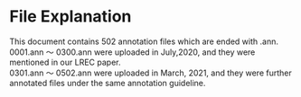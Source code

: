 # File Explanation 
This document contains 502 annotation files which are ended with .ann.   
0001.ann ～ 0300.ann were uploaded in July,2020, and they were mentioned in our LREC paper.   
0301.ann ～ 0502.ann were uploaded in March, 2021, and they were further annotated files under the same annotation guideline.
